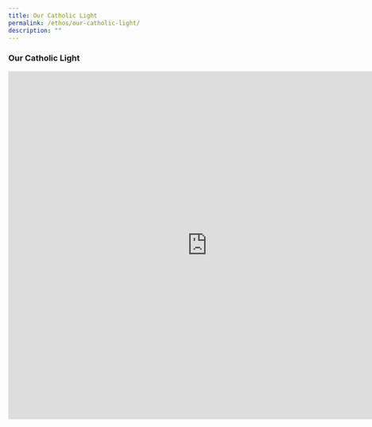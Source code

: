 ```yaml
---
title: Our Catholic Light
permalink: /ethos/our-catholic-light/
description: ""
---
```

### **Our Catholic Light**

<iframe width="800" height="700" src="https://www.youtube.com/embed/lbdx9vjSwqA" title="Our Catholic Light | A Documentary History of the Catholic Church in Singapore" frameborder="0" allow="accelerometer; autoplay; clipboard-write; encrypted-media; gyroscope; picture-in-picture" allowfullscreen></iframe>